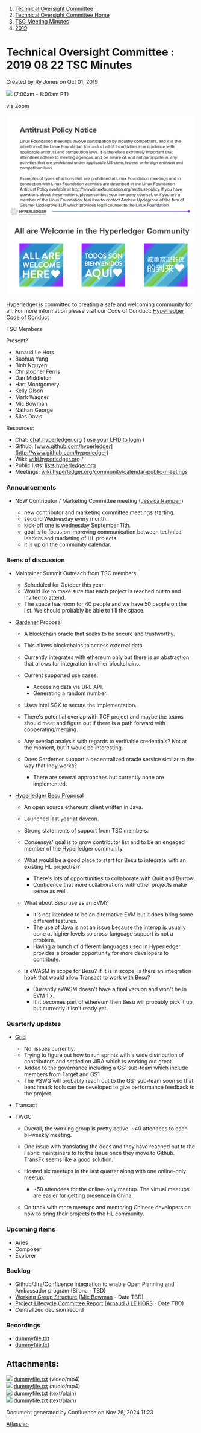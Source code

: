 1. [Technical Oversight Committee](index.html)
2. [Technical Oversight Committee Home](Technical-Oversight-Committee-Home_21430274.html)
3. [TSC Meeting Minutes](TSC-Meeting-Minutes_21448544.html)
4. [2019](2019_21448546.html)

# Technical Oversight Committee : 2019 08 22 TSC Minutes

Created by Ry Jones on Oct 01, 2019

![](plugins/servlet/confluence/placeholder/unknown-macro) (7:00am - 8:00am PT)

via Zoom

![](attachments/21431877/21448548.png?height=250) ![](attachments/21431877/21448549.png?height=250)

Hyperledger is committed to creating a safe and welcoming community for all. For more information please visit our Code of Conduct: [Hyperledger Code of Conduct](https://lf-hyperledger.atlassian.net/wiki/spaces/HYP/pages/19595281/Hyperledger+Code+of+Conduct)

TSC Members

Present?

- Arnaud Le Hors
- Baohua Yang
- Binh Nguyen
- Christopher Ferris
- Dan Middleton
- Hart Montgomery
- Kelly Olson
- Mark Wagner
- Mic Bowman
- Nathan George
- Silas Davis
  

Resources:

- Chat: [chat.hyperledger.org](http://chat.hyperledger.org/) ( [use your LFID to login](https://www.youtube.com/watch?v=EEc4JRyaAoA) )
- Github: [www.github.com/hyperledger](http://www.github.com/hyperledger)
- Wiki: [wiki.hyperledger.org](https://lf-hyperledger.atlassian.net) /
- Public lists: [lists.hyperledger.org](https://lists.hyperledger.org)
- Meetings: [wiki.hyperledger.org/community/calendar-public-meetings](https://lf-hyperledger.atlassian.net/community/calendar-public-meetings)

### Announcements

- NEW Contributor / Marketing Committee meeting ([Jessica Rampen](https://lf-hyperledger.atlassian.net/wiki/people/5c2e4c479bcfd72df10109cc?ref=confluence))
  
  - new contributor and marketing committee meetings starting.
  - second Wednesday every month.
  - kick-off one is wednesday September 11th.
  - goal is to focus on improving communication between technical leaders and marketing of HL projects.
  - it is up on the community calendar.

### Items of discussion

- Maintainer Summit Outreach from TSC members
  
  - Scheduled for October this year.
  - Would like to make sure that each project is reached out to and invited to attend.
  - The space has room for 40 people and we have 50 people on the list. We should probably be able to fill the space.
- [Gardener](https://lf-hyperledger.atlassian.net/display/HYP/Gardener) Proposal
  
  - A blockchain oracle that seeks to be secure and trustworthy.
  - This allows blockchains to access external data.
  - Currently integrates with ethereum only but there is an abstraction that allows for integration in other blockchains.
  - Current supported use cases:
    
    - Accessing data via URL API.
    - Generating a random number.
  - Uses Intel SGX to secure the implementation.
  - There's potential overlap with TCF project and maybe the teams should meet and figure out if there is a path forward with cooperating/merging.
  - Any overlap analysis with regards to verifiable credentials? Not at the moment, but it would be interesting.
  - Does Garderner support a decentralized oracle service similar to the way that Indy works?
    
    - There are several approaches but currently none are implemented.
- [Hyperledger Besu Proposal](https://lf-hyperledger.atlassian.net/display/HYP/Hyperledger+Besu+Proposal)
  
  - An open source ethereum client written in Java.
  - Launched last year at devcon.
  - Strong statements of support from TSC members.
  - Consensys' goal is to grow contributor list and to be an engaged member of the Hyperledger community.
  - What would be a good place to start for Besu to integrate with an existing HL project(s)?
    
    - There's lots of opportunities to collaborate with Quilt and Burrow.
    - Confidence that more collaborations with other projects make sense as well.
  - What about Besu use as an EVM?
    
    - It's not intended to be an alternative EVM but it does bring some different features.
    - The use of Java is not an issue because the interop is usually done at higher levels so cross-language support is not a problem.
    - Having a bunch of different languages used in Hyperledger provides a broader opportunity for more developers to contribute.
  - Is eWASM in scope for Besu? If it is in scope, is there an integration hook that would allow Transact to work with Besu?
    
    - Currently eWASM doesn't have a final version and won't be in EVM 1.x.
    - If it becomes part of ethereum then Besu will probably pick it up, but currently it isn't ready yet.

### Quarterly updates

- [Grid](https://lf-hyperledger.atlassian.net/display/HYP/2019+Q3+Hyperledger+Grid)
  
  - No  issues currently.
  - Trying to figure out how to run sprints with a wide distribution of contributors and settled on JIRA which is working out great.
  - Added to the governance including a GS1 sub-team which include members from Target and GS1.
  - The PSWG will probably reach out to the GS1 sub-team soon so that benchmark tools can be developed to give performance feedback to the project.
- Transact
- TWGC
  
  - Overall, the working group is pretty active. ~40 attendees to each bi-weekly meeting.
  - One issue with translating the docs and they have reached out to the Fabric maintainers to fix the issue once they move to Github. TransFx seems like a good solution.
  - Hosted six meetups in the last quarter along with one online-only meetup.
    
    - ~50 attendees for the online-only meetup. The virtual meetups are easier for getting presence in China.
  - On track with more meetups and mentoring Chinese developers on how to bring their projects to the HL community.

### Upcoming items

- Aries
- Composer
- Explorer

### Backlog

- Github/Jira/Confluence integration to enable Open Planning and Ambassador program (Silona - TBD)
- [Working Group Structure](https://lf-hyperledger.atlassian.net/display/TF/Working+Group+Task+Force) ([Mic Bowman](https://lf-hyperledger.atlassian.net/wiki/people/712020:38b65256-bc81-41b7-bc8d-23f728855f5a?ref=confluence) - Date TBD)
- [Project Lifecycle Committee Report](https://lf-hyperledger.atlassian.net/display/TF/Project+Lifecycle+Task+Force) ([Arnaud J LE HORS](https://lf-hyperledger.atlassian.net/wiki/people/70121:0e75e3b8-500a-4067-9f7e-ed46e91bcb9d?ref=confluence) - Date TBD)
- Centralized decision record

### Recordings

- [dummyfile.txt](#)
- [dummyfile.txt](#)

## Attachments:

![](images/icons/bullet_blue.gif) [dummyfile.txt](attachments/21432205/21457515.txt) (video/mp4)  
![](images/icons/bullet_blue.gif) [dummyfile.txt](attachments/21432205/21457390.txt) (audio/mp4)  
![](images/icons/bullet_blue.gif) [dummyfile.txt](attachments/21432205/21448600.txt) (text/plain)  
![](images/icons/bullet_blue.gif) [dummyfile.txt](attachments/21432205/21448599.txt) (text/plain)

Document generated by Confluence on Nov 26, 2024 11:23

[Atlassian](http://www.atlassian.com/)
